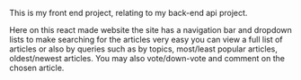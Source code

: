 This is my front end project, relating to my back-end api project.

Here on this react made website the site has a navigation bar and dropdown lists to make searching for the articles very easy you can view a full list of articles or also by queries such as by topics, most/least popular articles, oldest/newest articles.
You may also vote/down-vote and comment on the chosen article.
